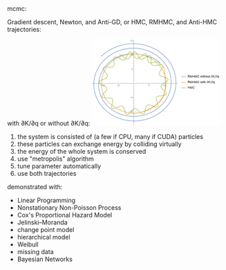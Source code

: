 mcmc:

Gradient descent, Newton, and Anti-GD, or HMC, RMHMC, and Anti-HMC trajectories:

with ∂K/∂q or without ∂K/∂q:
![avatar](3traj1.png)

1. the system is consisted of (a few if CPU, many if CUDA) particles
2. these particles can exchange energy by colliding virtually
3. the energy of the whole system is conserved
4. use "metropolis" algorithm
5. tune parameter automatically
6. use both trajectories

demonstrated with:
* Linear Programming
* Nonstationary Non-Poisson Process
* Cox's Proportional Hazard Model
* Jelinski–Moranda
* change point model
* hierarchical model
* Weibull
* missing data
* Bayesian Networks
